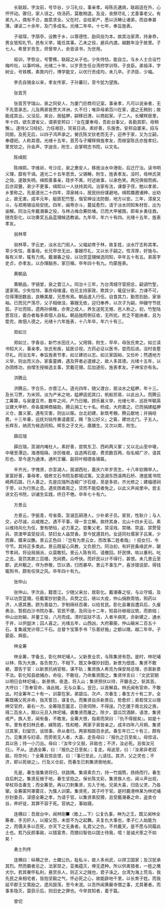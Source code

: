 <!-- { "loadSidebar": true } -->
　　长联超，字汝前，号华谷，少习礼仪，事亲孝。母陈氏遘病，联超适在外，心怦怦动。骤归，家人讶之。侍汤药，莫敢稍遑。及没，丧祭尽礼；尤善事老父。有弟九人，偶有不合，曲意求全。父在时，会给家产，悉以沃畴让诸弟，而自奉甚薄。课读二十余年，及门多成名。光绪二年卒。十七年，奉旨旌表。

　　子祖琛，字荫亭，设教于乡，以尊德性、励风俗为本。故其治家肃，持身恭，男女皆知礼节。邑有义举，辄任其事。乙未之役，避兵内渡。越数年没于故里。子七人。希曾岁贡生，师曾举人，余皆读书，为世用。

　　祖训，字恢业，号警樵，联超之从子也。少失恃怙，能自立。与乡人士合设竹梅吟社，以事吟咏。光绪二十年，以岁贡生任台湾府学训导。子良臣。弟祖泽，字树业，号铁樵，素敦内行，博学能文，以优行贡成均，未几卒。子济臣、少福。

　　李氏自锡金以来，孝友传家，子孙蕃衍，至今犹为望族。

　　张首芳

　　张首芳字瑞山，泉之同安人，为厦门巨商司记室。事亲孝，凡可以说亲者，无不先意承志。儿及两弟皆贾大洋洲，久不归；唯异母弟百川在家，遏之无稍别；故能成其业。父没后，来台，居艋舺，嗣移旧港，以商起家。子二人。长耀辉居里，年十四，欲东渡省父，谓弟安邦曰：『女在厦奉母，吾赴台事父，各勤其职，毋稍懈』。遂侍父习经纪，力任艰巨，贸易日进。素好善，乐施舍。安邦自厦来，招与同居。及死无后，以四子鸿声承之。舅氏陈文钦老而无子，迎养于家，又为立嗣，奉禋祀。人称其德。光绪十五年，首芳与子耀辉俱旌孝友，而继室陈氏亦旌孝妇，里党钦之。孙金声，字迪吉，附生，会掌明志书院，以文名。

　　陈缉熙

　　陈缉熙，字维祯，号沙庄，泉之惠安人，移居淡水中港街，后迁厅治。读书明义理，靡有干谒。道光二十五年恩贡。父锡畴，附生，旌表孝友。没时，母林氏哭之恸，遂致失明。缉熙善事亲，跬步不离，时述故事，以承色笑。两兄俱弱而病，后亦双瞽。弟少不更事，缉熙以一人扶持其间。治家有法，课督子侄，勉以孝弟，乡里称之。先是道光二十四年，漳泉械斗，居民纷纷谋避地。缉熙趣邀诸绅，出劝止，故无害。成丰元年，艇匪犯竹堑，偕官绅设法防御，地方以安。三年，漳泉又斗，与郑用锡设局安抚。四年，闽粤亦斗，蔓延愈烈，请于淡水同知朱材哲，出为谕解。同治元年戴潮春之役，与林占梅合筹防堵。已而大甲被围，即率乡勇往救。随克彰化，以功奏奖五品蓝翎候选教谕。九年卒，年六十有四。光绪十五年，旌表孝友。

　　翁林萃

　　翁林萃，字云史，淡水北门街人。父福幼育于林，故复姓，淡水厅志称其孝。萃少失怙，善事母。长兄早世无出，事嫂尽礼，又以长子嗣之。性浑厚，好施与。每有义举，辄有力焉。戴潮春之役，以功赏蓝翎候选同知，卒年五十有五。弟英字史贞，亦孝友。以办理脑务，家日殖。卒年四十有九。均蒙旌表。

　　黄朝品

　　黄朝品，字镜堂，泉之晋江人。同治十三年，为台湾城守营把总，嗣调竹堑，遂家焉。少失怙恃，事庶母维谨。伯兄主持家政，欺其少，辄促分家。力谏不可，仅得薄田数亩，良畴美屋，兄悉有焉。朝品遂入行伍，自食其力，勤苦刻励，家渐裕。已而兄产荡尽，父子相继没，寡嫂无依，迎归奉养，以次子为嗣，仲嫂守节抚孤，子壮而殒，遗两孙俱稚，亦育之成人，养生送死无憾，邑人称之。初，竹堑陆恩官庄，委办者每多索佃人自私。朝品独照例征收，无所扰。贫乏不能纳者，且为垫完，故佃人德之。光绪十六年旌表，十八年卒，年六十有三。

　　郑如兰

　　郑如兰，字香谷，新竹水田庄人。父用锦，附生，早卒，母张氏育之。如兰读书知大义，事亲孝。张氏有疾，延医诊视，方药必证以医书，尝而后进。没时丧塟尽礼。同治五年，奉旨旌表节孝，如兰建坊以志。如兰家固裕，又俭朴；然遇地方义举，则出而义办。家畜童婢，遇及笄者必遣嫁之，故人多其德。光绪十五年，以办团练功，由增生授候选主事，赏戴花翎，后加道衔，旌表孝友。子神宝亦有名。

　　洪腾云

　　洪腾云，字合乐，亦晋江人。道光四年，随父渡台，居淡水之艋舺，年十三。及长习贾，为米郊。淡为产米之地，艋舺适扼其口，帆船贸易，以此出入。而腾云工筹算，与泉厦互市，数年之间，产乃日殖。顾乐襄义举，光绪七年，巡抚岑毓英议建大甲桥，命各属绅商输助，腾云捐工七十名。桥成，大府嘉之。已而捐建艋舺义仓，置义冢。遇有灾害，则出以赈。台北初建，新筑考棚，腾云献地；并捐经费。十三年春，巡抚刘铭传奏请嘉奖，赐「急公好义」之匾，建坊北门。子五人。长辉东，纳资为候选同知。辉东之子文光，廪膳生。又次以南，附生。

　　薛应瑞

　　薛应瑞，澎湖内埯社人。素好善，尝筑东卫、西屿两义冢；又以北山至中墩，中墩至潭边，海港阻隔，涉厉维艰，自造两石堤，费资数百两，俗名蟳广汐，语其形也，至今遂为通津。通判王穲、副将叶相德各锡匾。

　　辛齐光，字愧贤，亦澎湖人，居湖西社，嘉庆六年岁贡生，十八年钦赐举人。家富好善，事母孝，倡修文石书院及郡城试寓。又造湖东西溪两石桥、港底尾书院崎两石路，行人善之。先是应瑞所造蟳广汐石堤，至是多损，齐光修之；建福德祠于旁，以为行旅止息。遇贫困者周之，贷而不能偿者免之。以此义声闻里中。尝主讲文石书院，训诸生实践，终日不倦。卒年七十有六。

　　方景云

　　方景云，字振青，号省斋，澎湖瓦硐港人，少补弟子员。家贫，性耿介；与人交，必尽诚，众咸推之。遇不平事，得一言立解。故终其身，北山十四乡无讼。素以维持风化为任，里有陋俗，必力革之。尝集父老，禁淫戏、禁赌、禁盗、禁赘营兵、禁澳甲滥受投词，禁妇女人庙焚香。至今犹遵其约。女适同社儒家子吕某，少而寡，媒来议醮。景云正色曰：『岂有为景云女，而改事二姓者哉』！招女归，令守节。其持正多类此。景云既留心风教，又负胆力。同治初，有奸民夤缘武弁，踞节孝祠，将设局捐派，众莫敢抗。景云人陈有司，请撤回。奸民惧，啖以重利。叱之去，竟罚其款三百缗，充祠费。众呼快。而奸民以计不得行，甚恨。未几景云至郡，武弁觏之，佯为恭敬，饮以酒，归而暴卒。景云不事生产，喜涉猎说部，得钱辄购书，颇有任侠之风。卒年四十有九。

　　张仲山

　　张仲山，字次岳，籍晋江。少随父来台，居彰化。戴潮春之役，与众守城，及平以功赏蓝翎，任戴案抄封委员。兵燹之后，继以大疫，仲山捐款周恤，购药以济，人感其惠。顾为善益力，岁制绵袄百袭，以给贫民。彰化县署自遭兵后，久废弗治，暂假白沙书院办事，官民不便。及同治十二年，知县孙继祖议筑，而款绌；仲山出劝输，并董工役，八月而成。清时监狱不洁，入者半病死，亦新建之，通水于井，以供盥沐；囚人喜之。光绪五年，山西凶，大府募赈，仲山输米二百五十石，复集戚党计得二千石。总督卞宝第手书「乐善好施」之额以赠。越二年卒。子晏臣、舜臣。

　　林全筹

　　林全筹，字备五，彰化林圯埔人。父新景业农，与陈集贤有怨。是时，林圯埔以林、陈为大族，各负势力，不相下。既又争贌抄封田，新景为佃首，集贤不敢褫，潜告于官：以新景抗纳官租，谋不轨；集贤族人希亮为保安局总理，亦禀新景不法。彰化知县欲捕办，命役，不敢往，乃命集贤图之。集贤佯言曰：『文武官期以明日会林圯埔』。新景惧，夜逸，将入山；集贤预伏以待，开鎗击之，斩其首。大呼曰：『吾奉官命，诛此贼，无与众事』。翌日，以首解县。林氏闻有官命，不敢出。时全筹年二十有一，训蒙在家。弟碧瓜、次卢、次春生；春生方十有二岁。全筹既痛父死非命，指天誓日，谋复仇。而集贤自杀新景后，势愈炽；弟若侄又以搢绅交官府，豪右一方。全筹隐忍蓄志，日夜伺隙，不得逞。乃乞援于南北投之族，得二百余人，期以元旦入林圯埔，袭集贤而屠之。除夕，碧瓜饮酒醉，语泄，集贤戒严。族人至，闻有备，不敢发。全筹大恨，指弟而哭曰：『仇不得报矣』。如是十年。里有老妇林氏者，嫁陈姓，性和睦，两家子弟皆亲之。成丰四年八月朔，集贤过其家，妇留饮，谈琐事，命从者归。两家相距百余武。春生年已二十有三，颇有力。见集贤与妇语，而旁若无人者，大喜，走告母曰：『报仇之日至矣』。母惊诘，具以告；持一小刀出。母曰：『汝年少又弱，非敌也；不济，汝必死。且俟汝兄归』。不从。途遇全筹，曰：『报仇之日至矣』；复走。母追至，曰：『汝弟非老奴敌，将奈何』？全筹且惊且恨，曰：『事已至此，儿请往。其济，父之灵也；不济，即以死继之』。行及义仓前，而春生已刺集贤倒地矣。

　　先是，春生值集贤将归，伏路隅。集肾素负力，持一竹烟筒，扬扬而行。春生自后刺之。集贤反掖于地，春生坚抱之。保长陈文彩，集贤族人也，闻斗声出视，举杖将击春生；而全筹至。再以刀刺集贤，刃入于地。兄弟大喜，归告父灵，乃各窜。全筹匿阿罩雾庄，为簇人训蒙。集贤死，其子吁于官。是时鹿港林某为林圯埔抄封委员，深感全筹之孝，为请于官。以集贤素狡猾，且受戴潮春之命，盗卖仓谷，养奸徒，其罪不容于死。官纳之，事始寝。

　　连横曰：吾居台中，闻林刚■〈敃上灬下〉公复仇事，神为之王。既又闻林全筹者，手刃奸人，以报父怨，未尝不为之起舞。夫复仇大事也，孝子仁人始能为之，而儒夫多以忍死，亦天下之无勇者。礼君父之仇，不共戴天，是不愿与同履此土也。若乃反颜事敌，以猎富贵，而猥曰智伯以国士待我，噫！是诚犬豕之不如矣！

　　勇士列传

　　连横曰：纵横之世，士趣公仇，耻私斗，故人多尚武，以捍卫国家；及汉犹承其烈。然而霸者忌之，法家禁之，芟夷蕴灭，俾无遗种。所以供禽猎者，一姓之鹰犬尔。若其眷怀私利，悬赏杀人，则正义之贼也，君子诛之。台湾为海上荒岛，我先民之来相宅者，皆抱坚毅之气，怀必死之心，故能辟地千里，以长育子姓。而我延平郡王又策励之，遗风鼓荡，至今未泯。以吾所闻黄蘗寺僧之事，尤其著者。而事多隐灭，莫获示后，则旧史之罪也。今举其知者，着于篇。

　　曾切

